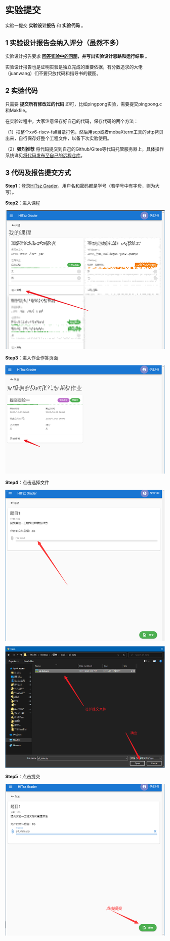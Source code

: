 # 实验提交

实验一提交 **实验设计报告** 和 **实验代码** 。

## 1 实验设计报告会纳入评分（虽然不多） 

实验设计报告要求 **[回答实验中的问题](../part3/#33)，并写出实验设计思路和运行结果** 。

实验设计报告也是证明实验是独立完成的重要依据，有分数追求的大佬（juanwang）们不要只放代码和指导书的截图。

## 2 实验代码

只需要 **提交所有修改过的代码** 即可，比如pingpong实验，需要提交pingpong.c和Makfile。

在实验过程中，大家注意保存好自己的代码，保存代码的两个方法：

（1）把整个xv6-riscv-fall目录打包，然后用scp或者mobaXterm工具的sftp拷贝出来，自行保存好整个工程文件，以备下次实验使用。

（2）**强烈推荐** 将代码提交到自己的Github/Gitee等代码托管服务器上，具体操作系统详见[将代码发布至自己的远程仓库](../../tools/#32)。

## 3 代码及报告提交方式

**Step1**：登录[HITsz Grader](http://10.249.12.98:8000/#/login)，用户名和密码都是学号（若学号中有字母，则为大写）。

**Step2**：进入课程

![1602764073679](part4.assets/1602764073679.png)

**Step3**：进入作业作答页面

![1602764229740](part4.assets/1602764229740.png)

**Step4**：点击选择文件

![1602764244582](part4.assets/1602764244582.png)

![1602764299450](part4.assets/1602764299450.png)

**Step5**：点击提交

![1602764337153](part4.assets/1602764337153.png)

